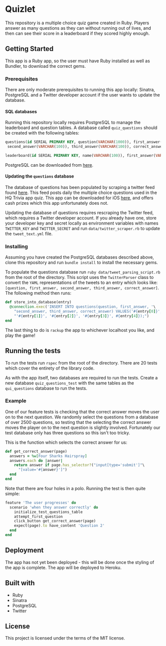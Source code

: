 # Quizlet

This repository is a multiple choice quiz game created in Ruby. Players answer as many questions as they can without running out of lives, and then can see their score in a leaderboard if they scored highly enough.
## Getting Started

This app is a Ruby app, so the user must have Ruby installed as well as Bundler, to download the correct gems.

### Prerequisites

There are only moderate prerequisites to running this app locally: Sinatra, PostgreSQL and a Twitter developer account if the user wants to update the database.

#### SQL databases
Running this repository locally requires PostgreSQL to manage the leaderboard
and question tables. A database called `quiz_questions` should be created with
the following tables:

```sql
questions(id SERIAL PRIMARY KEY, question(VARCHAR(1000)), first_answer(VARCHAR(100)),
 second_answer(VARCHAR(100)), third_answer(VARCHAR(100)), correct_answer(INTEGER))
```

```sql
leaderboard(id SERIAL PRIMARY KEY, name(VARCHAR(100)), first_answer(VARCHAR(1000)), score(INTEGER))
```

PostgreSQL can be downloaded from [here](https://www.postgresql.org/download/).

#### Updating the `questions` database

The database of questions has been populated by scraping a twitter feed found [here](https://twitter.com/HQTriviaScribe). This feed posts daily the multiple choice questions used in the HQ Trivia app quiz. This app can be downloaded for iOS [here](https://itunes.apple.com/gb/app/hq-live-trivia-game-show/id1232278996?mt=8), and offers cash prizes which this app unfortunately does not.

Updating the database of questions requires rescraping the Twitter feed, which requires a Twitter developer account. If you already have one, store your developer key and secret locally as environment variables with names `TWITTER_KEY` and `TWITTER_SECRET` and run `data/twitter_scraper.rb` to update the `tweet_text.yml` file.

### Installing

Assuming you have created the PostgreSQL databases described above, clone this repository and run `bundle install` to install the necessary gems.

To populate the questions database run `ruby data/tweet_parsing_script.rb` from the root of the directory. This script uses the `TwitterParser` class to convert the `YAML` representations of the tweets to an entry which looks like: `[question, first_answer, second_answer, third_answer, correct_answer]`. The following method then runs:

```ruby
def store_into_database(entry)
  @connection.exec('INSERT INTO questions(question, first_answer, '\
    "second_answer, third_answer, correct_answer) VALUES('#{entry[0]}', "\
    "'#{entry[1]}', '#{entry[2]}', '#{entry[3]}', #{entry[4]});")
end
```

The last thing to do is `rackup` the app to whichever localhost you like, and play the game!

## Running the tests

To run the tests run `rspec` from the root of the directory. There are 20 tests which cover the entirety of the library code.

As with the app itself, two databases are required to run the tests. Create a new database `quiz_questions_test` with the same tables as the `qui_questions` database to run the tests.

### Example

One of our feature tests is checking that the correct answer moves the user on to the next question. We randomly select the questions from a database of over 2500 questions, so testing that the selecting the correct answer moves the player on to the next question is slightly involved. Fortunately our test database only has three questions so this isn't too tricky.

This is the function which selects the correct answer for us:

```ruby
def get_correct_answer(page)
  answers = %w[Four Sharks Hairspray]
  answers.each do |answer|
    return answer if page.has_selector?("input[type='submit']"\
      "[value='#{answer}']")
  end
end
```
Note that there are four holes in a polo. Running the test is then quite simple:
```ruby
feature 'The user progresses' do
  scenario 'when they answer correctly' do
    initialize_test_questions_table
    attempt_first_question
    click_button get_correct_answer(page)
    expect(page).to have_content 'Question 2'
  end
end
```

## Deployment

The app has not yet been deployed - this will be done once the styling of the app is complete. The app will be deployed to Heroku.

## Built with

- Ruby
- Sinatra
- PostgreSQL
- Twitter

## License
This project is licensed under the terms of the MIT license.

